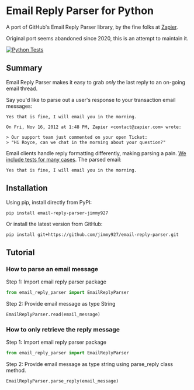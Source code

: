 # Email Reply Parser for Python
A port of GitHub's Email Reply Parser library, by the fine folks at [Zapier](https://zapier.com/).

Original port seems abandoned since 2020, this is an attempt to maintain it.

[![Python Tests](https://github.com/jimmy927/email-reply-parser/actions/workflows/pytest.yml/badge.svg)](https://github.com/jimmy927/email-reply-parser/actions/workflows/pytest.yml)

## Summary

Email Reply Parser makes it easy to grab *only* the last reply to an on-going email thread.

Say you'd like to parse out a user's response to your transaction email messages:

```
Yes that is fine, I will email you in the morning.

On Fri, Nov 16, 2012 at 1:48 PM, Zapier <contact@zapier.com> wrote:

> Our support team just commented on your open Ticket:
> "Hi Royce, can we chat in the morning about your question?"
```

Email clients handle reply formatting differently, making parsing a pain. [We include tests for many cases](https://github.com/jimmy927/email-reply-parser/tree/master/test/emails). The parsed email:

```
Yes that is fine, I will email you in the morning.
```

## Installation

Using pip, install directly from PyPI:

```
pip install email-reply-parser-jimmy927
```

Or install the latest version from GitHub:

```
pip install git+https://github.com/jimmy927/email-reply-parser.git
```

## Tutorial

### How to parse an email message

Step 1: Import email reply parser package

```python
from email_reply_parser import EmailReplyParser
```

Step 2: Provide email message as type String

```python
EmailReplyParser.read(email_message)
```

### How to only retrieve the reply message

Step 1: Import email reply parser package

```python
from email_reply_parser import EmailReplyParser
```

Step 2: Provide email message as type string using parse_reply class method.

```python
EmailReplyParser.parse_reply(email_message)
```